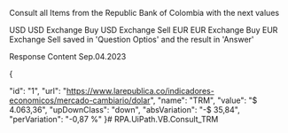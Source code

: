 Consult all Items from the Republic Bank of Colombia with the next values

USD
USD Exchange Buy
USD Exchange Sell
EUR
EUR Exchange Buy
EUR Exchange Sell
saved in 'Question Optios' and the result in 'Answer'

Response Content Sep.04.2023

{

"id": "1",
"url": "https://www.larepublica.co/indicadores-economicos/mercado-cambiario/dolar",
"name": "TRM",
"value": "$ 4.063,36",
"upDownClass": "down",
"absVariation": "-$ 35,84",
"perVariation": "-0,87 %"
}# RPA.UiPath.VB.Consult_TRM
